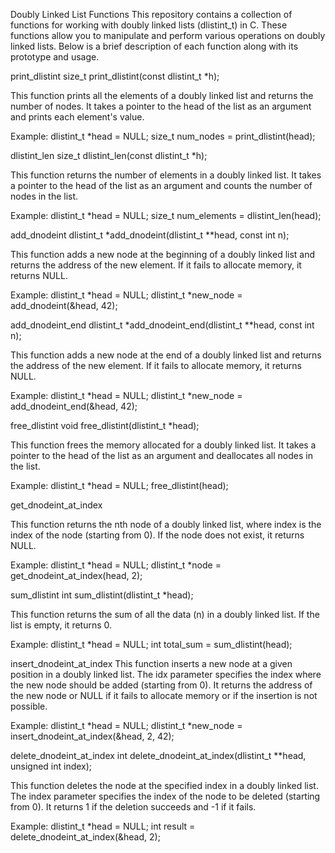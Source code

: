 
Doubly Linked List Functions
This repository contains a collection of functions for working with doubly linked lists (dlistint_t) in C. These functions allow you to manipulate and perform various operations on doubly linked lists. Below is a brief description of each function along with its prototype and usage.

print_dlistint
size_t print_dlistint(const dlistint_t *h);

This function prints all the elements of a doubly linked list and returns the number of nodes. It takes a pointer to the head of the list as an argument and prints each element's value.

Example:
dlistint_t *head = NULL;
size_t num_nodes = print_dlistint(head);

dlistint_len
size_t dlistint_len(const dlistint_t *h);

This function returns the number of elements in a doubly linked list. It takes a pointer to the head of the list as an argument and counts the number of nodes in the list.

Example:
dlistint_t *head = NULL;
size_t num_elements = dlistint_len(head);

add_dnodeint
dlistint_t *add_dnodeint(dlistint_t **head, const int n);

This function adds a new node at the beginning of a doubly linked list and returns the address of the new element. If it fails to allocate memory, it returns NULL.

Example:
dlistint_t *head = NULL;
dlistint_t *new_node = add_dnodeint(&head, 42);

add_dnodeint_end
dlistint_t *add_dnodeint_end(dlistint_t **head, const int n);

This function adds a new node at the end of a doubly linked list and returns the address of the new element. If it fails to allocate memory, it returns NULL.

Example:
dlistint_t *head = NULL;
dlistint_t *new_node = add_dnodeint_end(&head, 42);

free_dlistint
void free_dlistint(dlistint_t *head);

This function frees the memory allocated for a doubly linked list. It takes a pointer to the head of the list as an argument and deallocates all nodes in the list.

Example:
dlistint_t *head = NULL;
free_dlistint(head);

get_dnodeint_at_index

This function returns the nth node of a doubly linked list, where index is the index of the node (starting from 0). If the node does not exist, it returns NULL.

Example:
dlistint_t *head = NULL;
dlistint_t *node = get_dnodeint_at_index(head, 2);

sum_dlistint
int sum_dlistint(dlistint_t *head);

This function returns the sum of all the data (n) in a doubly linked list. If the list is empty, it returns 0.

Example:
dlistint_t *head = NULL;
int total_sum = sum_dlistint(head);

insert_dnodeint_at_index
This function inserts a new node at a given position in a doubly linked list. The idx parameter specifies the index where the new node should be added (starting from 0). It returns the address of the new node or NULL if it fails to allocate memory or if the insertion is not possible.

Example:
dlistint_t *head = NULL;
dlistint_t *new_node = insert_dnodeint_at_index(&head, 2, 42);

delete_dnodeint_at_index
int delete_dnodeint_at_index(dlistint_t **head, unsigned int index);

This function deletes the node at the specified index in a doubly linked list. The index parameter specifies the index of the node to be deleted (starting from 0). It returns 1 if the deletion succeeds and -1 if it fails.

Example:
dlistint_t *head = NULL;
int result = delete_dnodeint_at_index(&head, 2);


